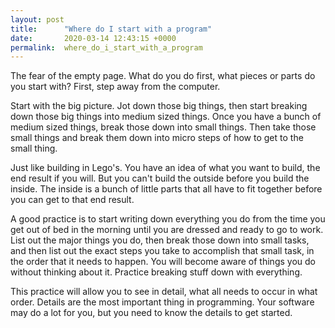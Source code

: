 ```yaml
---
layout: post
title:      "Where do I start with a program"
date:       2020-03-14 12:43:15 +0000
permalink:  where_do_i_start_with_a_program
---
```



The fear of the empty page.  What do you do first, what pieces or parts do you start with?  First, step away from the computer.  

Start with the big picture.  Jot down those big things, then start breaking down those big things into medium sized things.  Once you have a bunch of medium sized things, break those down into small things.  Then take those small things and break them down into micro steps of how to get to the small thing.

Just like building in Lego's.  You have an idea of what you want to build, the end result if you will.  But you can't build the outside before you build the inside.  The inside is a bunch of little parts that all have to fit together before you can get to that end result.  

A good practice is to start writing down everything you do from the time you get out of bed in the morning until you are dressed and ready to go to work.   List out the major things you do, then break those down into small tasks, and then list out the exact steps you take to accomplish that small task, in the order that it needs to happen.  You will become aware of things you do without thinking about it.  Practice breaking stuff down with everything.

This practice will allow you to see in detail, what all needs to occur in what order.  Details are the most important thing in programming.  Your software may do a lot for you, but you need to know the details to get started.




